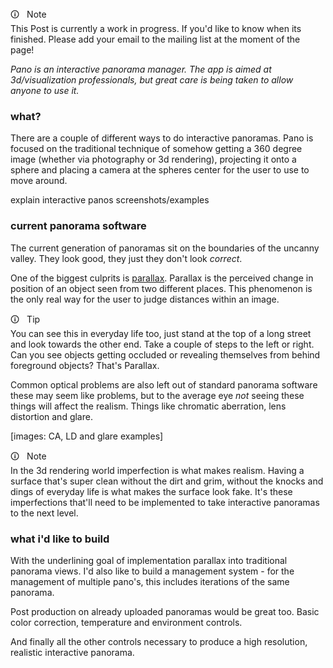 <div  class="markdown-info">
<div  class="markdown-info-header">&#128712;  &nbsp; Note</div>
<div  class="markdown-info-body">
This Post is currently a work in progress. If you'd like to know when its finished. Please add your email to the mailing list at the moment of the page!
</div>
</div>

_Pano is an interactive panorama manager. The app is aimed at 3d/visualization professionals, but great care is being taken to allow anyone to use it._

### what?

There are a couple of different ways to do interactive panoramas. Pano is focused on the traditional technique of somehow getting a 360 degree image (whether via photography or 3d rendering), projecting it onto a sphere and placing a camera at the spheres center for the user to use to move around.

explain interactive panos
screenshots/examples

### current panorama software

The current generation of panoramas sit on the boundaries of the uncanny valley. They look good, they just they don't look *correct*.

One of the biggest culprits is [parallax](https://simple.wikipedia.org/wiki/Parallax). Parallax is the perceived change in position of an object seen from two different places. This phenomenon is the only real way for the user to judge distances within an image. 

<div  class="markdown-tip">
<div  class="markdown-tip-header">&#128712;  &nbsp; Tip</div>
<div  class="markdown-tip-body">
You can see this in everyday life too, just stand at the top of a long street and look towards the other end. Take a couple of steps to the left or right. 
Can you see objects getting occluded or revealing themselves from behind foreground objects? That's Parallax.
</div>
</div>

Common optical problems are also left out of standard panorama software these may seem like problems, but to the average eye _not_ seeing these things will affect the realism. Things like chromatic aberration, lens distortion and glare.

[images: CA, LD and glare examples]

<div  class="markdown-info">
<div  class="markdown-info-header">&#128712;  &nbsp; Note</div>
<div  class="markdown-info-body">
In the 3d rendering world imperfection is what makes realism. Having a surface that's super clean without the dirt and grim, without the knocks and dings of everyday life is what makes the surface look fake. It's these imperfections that'll need to be implemented to take interactive panoramas to the next level.
</div>
</div>

### what i'd  like to build

With the underlining goal of implementation parallax into traditional panorama views. I'd also like to build a management system - for the management of multiple pano's, this includes iterations of the same panorama.

Post production on already uploaded panoramas would be great too. Basic color correction, temperature and environment controls.

And finally all the other controls necessary to produce a high resolution, realistic interactive panorama.